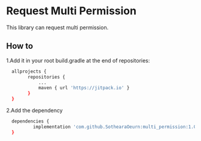 # Request Multi Permission
This library can request multi permission.

## How to


1.Add it in your root build.gradle at the end of repositories:

```bash
  allprojects {
		repositories {
			...
			maven { url 'https://jitpack.io' }
		}
  }
```
2.Add the dependency
```bash
  dependencies {
	      implementation 'com.github.SothearaOeurn:multi_permission:1.0'
  }
```

